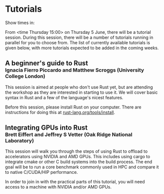 # Tutorials

Show times in: <timeselector>

From <time Thursday 15:00> on Thursday 5 June, there will be a tutorial session.
During this session, there will be a number of tutorials running in parallel for you to choose
from. The list of currently available tutorials is given below, with more tutorials expected to be added
in the coming weeks.

<h2 style='margin-bottom:0px'>A beginner's guide to Rust</h2>
<h3 style='margin-top:0px'>Ignacia Fierro Piccardo and Matthew Scroggs (University College London)</h3>

This session is aimed at people who don't use Rust yet, but are attending the workshop as they
are interested in starting to use it. We will cover basic syntax in Rust and a few of the language's
nicest features.

Before this session, please install Rust on your computer. There are instructions for doing
this at [rust-lang.org/tools/install](https://www.rust-lang.org/tools/install).

<h2 style='margin-bottom:0px'>Integrating GPUs into Rust</h2>
<h3 style='margin-top:0px'>Brett Eiffert and Jeffrey S Vetter (Oak Ridge National Laboratory)</h3>

This session will walk you through the steps of using Rust to offload to accelerators using NVIDIA and AMD GPUs.
This includes using cargo to integrate cmake or other C build systems into the build process. The end goal will
be to run a core benchmark commonly used in HPC and compare it to native C/CUDA/HIP performance.

In order to join in with the practical parts of this tutorial, you will need access to a machine with NVIDIA and/or AMD GPUs.
